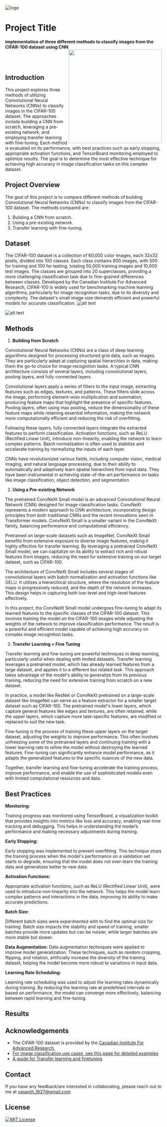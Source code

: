 

![logo](https://github.com/vasanthgx/cifar100/blob/main/images/logo.gif)


# Project Title


**implementation of three different methods to classify images from the CIFAR-100 dataset using CNN**
 <img src="https://github.com/Anmol-Baranwal/Cool-GIFs-For-GitHub/assets/74038190/b3fef2db-e671-4610-bb84-1d65533dc5fb" width="300" align='right'>

<br><br>


## Introduction

This project explores three methods of utilizing Convolutional Neural Networks (CNNs) to classify images in the CIFAR-100 dataset. The approaches include building a CNN from scratch, leveraging a pre-existing network, and employing transfer learning with fine-tuning. Each method is evaluated on its performance, with best practices such as early stopping, appropriate activation functions, and TensorBoard monitoring employed to optimize results. The goal is to determine the most effective technique for achieving high accuracy in image classification tasks on this complex dataset.



## Project Overview


The goal of this project is to compare different methods of building Convolutional Neural Networks (CNNs) to classify images from the CIFAR-100 dataset. The methods compared are:

1) Building a CNN from scratch.
2) Using a pre-existing network.
3) Transfer learning with fine-tuning.


## Dataset

The CIFAR-100 dataset is a collection of 60,000 color images, each 32x32 pixels, divided into 100 classes. Each class contains 600 images, with 500 for training and 100 for testing, totaling 50,000 training images and 10,000 test images. The classes are grouped into 20 superclasses, providing a more challenging classification task due to fine-grained differences between classes. Developed by the Canadian Institute For Advanced Research, CIFAR-100 is widely used for benchmarking machine learning algorithms, particularly for image recognition tasks, due to its diversity and complexity. The dataset's small image size demands efficient and powerful models for accurate classification.
![alt text](https://github.com/vasanthgx/cifar100/blob/main/images/cifar100-classes.png)

![alt text](https://github.com/vasanthgx/cifar100/blob/main/images/cifar100.png)


## Methods

1. **Building from Scratch**

Convolutional Neural Networks (CNNs) are a class of deep learning algorithms designed for processing structured grid data, such as images. They are particularly adept at capturing spatial hierarchies in data, making them the go-to choice for image recognition tasks. A typical CNN architecture consists of several layers, including convolutional layers, pooling layers, and fully connected layers.

Convolutional layers apply a series of filters to the input image, extracting features such as edges, textures, and patterns. These filters slide across the image, performing element-wise multiplication and summation, producing feature maps that highlight the presence of specific features. Pooling layers, often using max pooling, reduce the dimensionality of these feature maps while retaining essential information, making the network more computationally efficient and reducing the risk of overfitting.

Following these layers, fully connected layers integrate the extracted features to perform classification. Activation functions, such as ReLU (Rectified Linear Unit), introduce non-linearity, enabling the network to learn complex patterns. Batch normalization is often used to stabilize and accelerate training by normalizing the inputs of each layer.

CNNs have revolutionized various fields, including computer vision, medical imaging, and natural language processing, due to their ability to automatically and adaptively learn spatial hierarchies from input data. They have been instrumental in achieving state-of-the-art performance on tasks like image classification, object detection, and segmentation

2. **Using a Pre-existing Network**

The pretrained ConvNeXt Small model is an advanced Convolutional Neural Network (CNN) designed for image classification tasks. ConvNeXt represents a modern approach to CNN architecture, incorporating design principles from both traditional CNNs and the recent innovations seen in Transformer models. ConvNeXt Small is a smaller variant in the ConvNeXt family, balancing performance and computational efficiency.

Pretrained on large-scale datasets such as ImageNet, ConvNeXt Small benefits from extensive exposure to diverse image features, making it highly effective for transfer learning. By leveraging a pretrained ConvNeXt Small model, we can capitalize on its ability to extract rich and robust features from images, reducing the need for extensive training on our target dataset, such as CIFAR-100.

The architecture of ConvNeXt Small includes several stages of convolutional layers with batch normalization and activation functions like GELU. It utilizes a hierarchical structure, where the resolution of the feature maps is progressively reduced, and the depth of the network increases. This design helps in capturing both low-level and high-level features effectively.

In this project, the ConvNeXt Small model undergoes fine-tuning to adapt its learned features to the specific classes of the CIFAR-100 dataset. This involves training the model on the CIFAR-100 images while adjusting the weights of the network to improve classification performance. The result is a powerful and efficient model capable of achieving high accuracy on complex image recognition tasks.

3. **Transfer Learning + Fine Tuning**

Transfer learning and fine-tuning are powerful techniques in deep learning, particularly useful when dealing with limited datasets. Transfer learning leverages a pretrained model, which has already learned features from a large dataset, and applies it to a different but related task. This approach takes advantage of the model's ability to generalize from its previous training, reducing the need for extensive training from scratch on a new dataset.

In practice, a model like ResNet or ConvNeXt pretrained on a large-scale dataset like ImageNet can serve as a feature extractor for a smaller target dataset such as CIFAR-100. The pretrained model's lower layers, which capture general features like edges and textures, are often retained, while the upper layers, which capture more task-specific features, are modified or replaced to suit the new task.

Fine-tuning is the process of training these upper layers on the target dataset, adjusting the weights to improve performance. This often involves unfreezing some of the pretrained layers and continuing training with a lower learning rate to refine the model without destroying the learned features. Fine-tuning can significantly enhance model performance, as it adapts the generalized features to the specific nuances of the new data.

Together, transfer learning and fine-tuning accelerate the training process, improve performance, and enable the use of sophisticated models even with limited computational resources and data.


## Best Practices

**Monitoring:**

Training progress was monitored using TensorBoard, a visualization toolkit that provides insights into metrics like loss and accuracy, enabling real-time tracking and debugging. This helps in understanding the model’s performance and making necessary adjustments during training.

**Early Stopping:**

Early stopping was implemented to prevent overfitting. This technique stops the training process when the model's performance on a validation set starts to degrade, ensuring that the model does not over-learn the training data and generalizes better to new data.

**Activation Functions:**

Appropriate activation functions, such as ReLU (Rectified Linear Unit), were used to introduce non-linearity into the network. This helps the model learn complex patterns and interactions in the data, improving its ability to make accurate predictions.

**Batch Size:**

Different batch sizes were experimented with to find the optimal size for training. Batch size impacts the stability and speed of training; smaller batches provide more updates but can be noisier, while larger batches are more stable but slower.

**Data Augmentation:**
Data augmentation techniques were applied to improve model generalization. These techniques, such as random cropping, flipping, and rotation, artificially increase the diversity of the training dataset, helping the model become more robust to variations in input data.

**Learning Rate Scheduling:**

Learning rate scheduling was used to adjust the learning rates dynamically during training. By reducing the learning rate at predefined intervals or based on performance, the model can converge more effectively, balancing between rapid learning and fine-tuning.

## Results







## Acknowledgements

- The CIFAR-100 dataset is provided by the [Canadian Institute For Advanced Research.](https://www.cs.toronto.edu/~kriz/cifar.html)
- [For image classification use cases, see this page for detailed examples](https://keras.io/api/applications/#usage-examples-for-image-classification-models)
- [A guide for Transfer learning and finetuning](https://keras.io/guides/transfer_learning/)






## Contact

If you have any feedback/are interested in collaborating, please reach out to me at vasanth_1627@gmail.com


## License

[![MIT License](https://img.shields.io/badge/License-MIT-green.svg)](https://choosealicense.com/licenses/mit/)

